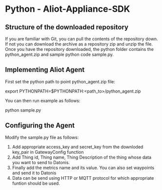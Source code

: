 Python - Aliot-Appliance-SDK
==========================


Structure of the downloaded repository
--------------------------------------

If you are familiar with Git, you can pull the contents of the repository down. If not you can download the archive as a repository zip and unzip the file. Once you have the repository downloaded, the python folder contains the python_agent.zip and sample python code sample.py.

Implementing Aliot Agent
------------------------

First set the python path to point python_agent.zip file:

export PYTHONPATH=$PYTHONPATH:<path_to>/python_agent.zip

You can then run example as follows:

python sample.py

Configuring the Agent
---------------------

Modify the sample.py file as follows:

1. Add appropriate access_key and secret_key from the downloded key_pair in GatewayConfig function
2. Add Thing id, Thing name, Thing Description of the thing whose data you want to send to Datonis.
3. Finally add the metrics name and its value. You can also set waypoints and send it to Datonis
4. Data can be send using HTTP or MQTT protocol for which appropriate funtion should be used.